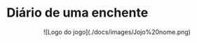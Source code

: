 # Diário de uma enchente

<div align="center">
  ![Logo do jogo](./docs/images/Jojo%20nome.png)
</div>

